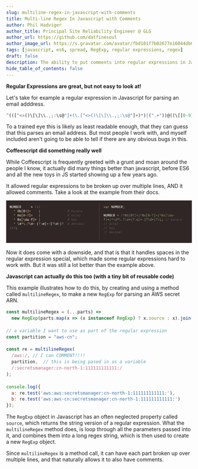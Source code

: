 ```yaml
---
slug: multiline-regex-in-javascript-with-comments
title: Multi-line Regex In Javascript with Comments
author: Phil Hadviger
author_title: Principal Site Reliability Engineer @ GLG
author_url: https://github.com/datfinesoul
author_image_url: https://s.gravatar.com/avatar/fbd101f7b02677e16044db00640c727f?s=80
tags: [javascript, es6, spread, RegExp, regular expressions, regex]
draft: false
description: The ability to put comments into regular expressions in Javascript and split them up over multiple lines.
hide_table_of_contents: false
---
```


**Regular Expressions are great, but not easy to look at!**

Let's take for example a regular expression in Javascript for parsing an email adddress.

```javascript
^(([^<>()\[\]\\.,;:\s@"]+(\.[^<>()\[\]\\.,;:\s@"]+)*)|(".+"))@((\[[0-9]{1,3}\.[0-9]{1,3}\.[0-9]{1,3}\.[0-9]{1,3}])|(([a-zA-Z\-0-9]+\.)+[a-zA-Z]{2,}))$
```

To a trained eye this is likely as least readable enough, that they can guess that this parses an email address.  But most people I work with, and myself included aren't going to be able to tell if there are any obvious bugs in this.

<!--truncate-->

**Coffeescript did something really well**

While Coffeescript is frequently greeted with a grunt and moan around the people I know, it actually did many things better than javascript, before ES6 and all the new toys in JS started showing up a few years ago.

It allowed regular expressions to be broken up over multiple lines, AND it allowed comments.  Take a look at the example from their docs.

![image-20210423131619555](2021-04-23-multiline-regex-in-javascript-with-comments.assets/image-20210423131619555.png)

Now it does come with a downside, and that is that it handles spaces in the regular expression special, which made some regular expressions hard to work with.  But it was still a lot better than the example above.

**Javascript can actually do this too (with a tiny bit of reusable code)**

This example illustrates how to do this, by creating and using a method called `multilineRegex`, to make a new `RegExp` for parsing an AWS secret ARN.

```javascript
const multilineRegex = (...parts) =>
  new RegExp(parts.map(x => (x instanceof RegExp) ? x.source : x).join(''));

// a variable I want to use as part of the regular expression
const partition = "aws-cn";

const re = multilineRegex(
  /aws:/, // I can COMMENT!!!!
  partition,  // this is being pased in as a variable
  /:secretsmanager:cn-north-1:111111111111:/
);

console.log({
  a: re.test('aws:aws:secretsmanager:cn-north-1:111111111111:'),
  b: re.test('aws:aws-cn:secretsmanager:cn-north-1:111111111111:')
});
```

The `RegExp` object in Javascript has an often neglected property called `source`, which returns the string version of a regular expression.  What the `multilineRegex` method does, is loop through all the parameters passed into it, and combines them into a long regex string, which is then used to create a new `RegExp` object.  

Since `multilineRegex` is a method call, it can have each part broken up over multiple lines, and that naturally allows it to also have comments.

